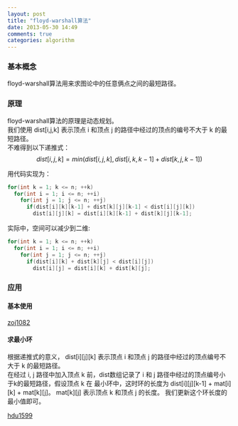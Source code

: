 ```yaml
---
layout: post
title: "floyd-warshall算法"
date: 2013-05-30 14:49
comments: true
categories: algorithm
---
```


### 基本概念
floyd-warshall算法用来求图论中的任意俩点之间的最短路径。

### 原理
floyd-warshall算法的原理是动态规划。  
我们使用 dist[i,j,k] 表示顶点 i 和顶点 j 的路径中经过的顶点的编号不大于 k  的最短路径。  
不难得到以下递推式：  
$$dist[i,j,k] = min( dist[i, j, k], dist[i, k, k-1] + dist[k, j, k-1] )$$

用代码实现为：  

```cpp
for(int k = 1; k <= n; ++k)
  for(int i = 1; i <= n; ++i)
    for(int j = 1; j <= n; ++j)
      if(dist[i][k][k-1] + dist[k][j][k-1] < dist[i][j][k])
        dist[i][j][k] = dist[i][k][k-1] + dist[k][j][k-1];
```

实际中，空间可以减少到二维:  

```cpp
for(int k = 1; k <= n; ++k)
  for(int i = 1; i <= n; ++i)
    for(int j = 1; j <= n; ++j)
      if(dist[i][k] + dist[k][j] < dist[i][j])
        dist[i][j] = dist[i][k] + dist[k][j];
```

### 应用

#### 基本使用
<a href="https://github.com/dnizna/algorithm/blob/master/shortestpath/zoj1082.py" target="_blank">zoj1082</a>

#### 求最小环
根据递推式的意义， dist[i][j][k] 表示顶点 i 和顶点 j 的路径中经过的顶点编号不大于 k 的最短路径。  
在经过 i, j 路径中加入顶点 k 前，dist数组记录了 i 和 j 路径中经过的顶点编号小于k的最短路径，假设顶点 k 在
最小环中，这时环的长度为 dist[i][j][k-1] + mat[i][k] + mat[k][j]。  mat[k][j] 表示顶点 k 和顶点 j 的长度。 
我们更新这个环长度的最小值即可。

<a href="https://github.com/dnizna/algorithm/blob/master/shortestpath/hdu1599.cpp" target="_blank">hdu1599</a>


